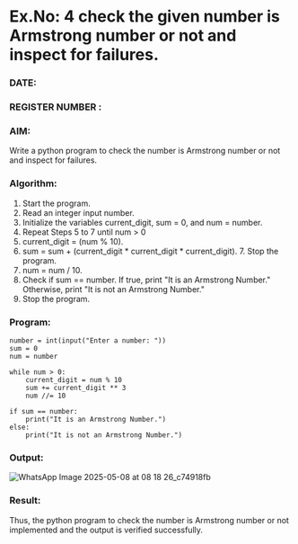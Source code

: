 # Ex.No: 4 check the given number is Armstrong number or not and inspect for failures.
### DATE:                                                                            
### REGISTER NUMBER : 
### AIM: 
Write a python program to check the number is Armstrong number or not and inspect for failures.

### Algorithm:
1.  Start the program.
2.	Read an integer input number.
3.	Initialize the variables current_digit, sum = 0, and num = number.
4.	Repeat Steps 5 to 7 until num > 0
5.	current_digit = (num % 10).
6.	sum = sum + (current_digit * current_digit * current_digit). 7. Stop the program.
7.	num = num / 10.
8.	Check if sum == number. If true, print "It is an Armstrong Number." Otherwise, print "It is not an Armstrong Number."
9.	Stop the program.

### Program:
```
number = int(input("Enter a number: "))
sum = 0
num = number

while num > 0:
    current_digit = num % 10
    sum += current_digit ** 3
    num //= 10

if sum == number:
    print("It is an Armstrong Number.")
else:
    print("It is not an Armstrong Number.")
```














### Output:
![WhatsApp Image 2025-05-08 at 08 18 26_c74918fb](https://github.com/user-attachments/assets/cb168054-ae29-4db5-9a96-3d062c6c105b)








### Result:
Thus, the python program to check the number is Armstrong number or not implemented and the output is verified successfully.



